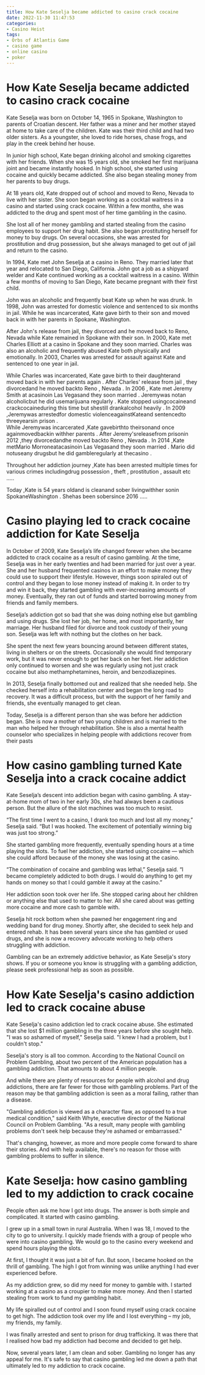 ```yaml
---
title: How Kate Seselja became addicted to casino crack cocaine 
date: 2022-11-30 11:47:53
categories:
- Casino Heist
tags:
- Orbs of Atlantis Game
- casino game
- online casino
- poker
---
```



#  How Kate Seselja became addicted to casino crack cocaine 

Kate Seselja was born on October 14, 1965 in Spokane, Washington to parents of Croatian descent. Her father was a miner and her mother stayed at home to take care of the children. Kate was their third child and had two older sisters. As a youngster, she loved to ride horses, chase frogs, and play in the creek behind her house.

In junior high school, Kate began drinking alcohol and smoking cigarettes with her friends. When she was 15 years old, she smoked her first marijuana joint and became instantly hooked. In high school, she started using cocaine and quickly became addicted. She also began stealing money from her parents to buy drugs.

At 18 years old, Kate dropped out of school and moved to Reno, Nevada to live with her sister. She soon began working as a cocktail waitress in a casino and started using crack cocaine. Within a few months, she was addicted to the drug and spent most of her time gambling in the casino.

She lost all of her money gambling and started stealing from the casino employees to support her drug habit. She also began prostituting herself for money to buy drugs. On several occasions, she was arrested for prostitution and drug possession, but she always managed to get out of jail and return to the casino.

In 1994, Kate met John Seselja at a casino in Reno. They married later that year and relocated to San Diego, California. John got a job as a shipyard welder and Kate continued working as a cocktail waitress in a casino. Within a few months of moving to San Diego, Kate became pregnant with their first child.

John was an alcoholic and frequently beat Kate up when he was drunk. In 1998, John was arrested for domestic violence and sentenced to six months in jail. While he was incarcerated, Kate gave birth to their son and moved back in with her parents in Spokane, Washington.

After John's release from jail, they divorced and he moved back to Reno, Nevada while Kate remained in Spokane with their son. In 2000, Kate met Charles Elliott at a casino in Spokane and they soon married. Charles was also an alcoholic and frequently abused Kate both physically and emotionally. In 2003, Charles was arrested for assault against Kate and sentenced to one year in jail.

While Charles was incarcerated, Kate gave birth to their daughterand moved back in with her parents again . After Charles' release from jail , they divorcedand he moved backto Reno , Nevada .  In 2006 , Kate met Jeremy Smith at acasinoin Las Vegasand they soon married . Jeremywas notan alcoholicbut he did usemarijuana regularly . 
Kate stopped usingcocaineand crackcocaineduring this time but shestill drankalcohol heavily . 
In 2009 ,Jeremywas arrestedfor domestic violenceagainstKateand sentencedto threeyearsin prison .  
While Jeremywas incarcerated ,Kate gavebirthto theirsonand once againmovedbackin withher parents . 
After Jeremy'sreleasefrom prisonin 2012 ,they divorcedandhe moved backto Reno , Nevada . 
In 2014 ,Kate metMario Morroneatacasinoin Las Vegasand they soon married . Mario did notuseany drugsbut he did gambleregularly at thecasino . 

Throughout her addiction journey ,Kate has been arrested multiple times for various crimes includingdrug possession , theft , prostitution , assault etc ..... 

Today ,Kate is 54 years oldand is cleanand sober livingwithher sonin SpokaneWashington . Shehas been sobersince 2016 .....

#  Casino playing led to crack cocaine addiction for Kate Seselja 

In October of 2009, Kate Seselja’s life changed forever when she became addicted to crack cocaine as a result of casino gambling. At the time, Seselja was in her early twenties and had been married for just over a year. She and her husband frequented casinos in an effort to make money they could use to support their lifestyle. However, things soon spiraled out of control and they began to lose money instead of making it. In order to try and win it back, they started gambling with ever-increasing amounts of money. Eventually, they ran out of funds and started borrowing money from friends and family members. 

Seselja’s addiction got so bad that she was doing nothing else but gambling and using drugs. She lost her job, her home, and most importantly, her marriage. Her husband filed for divorce and took custody of their young son. Seselja was left with nothing but the clothes on her back. 

She spent the next few years bouncing around between different states, living in shelters or on the streets. Occasionally she would find temporary work, but it was never enough to get her back on her feet. Her addiction only continued to worsen and she was regularly using not just crack cocaine but also methamphetamines, heroin, and benzodiazepines. 

In 2013, Seselja finally bottomed out and realized that she needed help. She checked herself into a rehabilitation center and began the long road to recovery. It was a difficult process, but with the support of her family and friends, she eventually managed to get clean. 

Today, Seselja is a different person than she was before her addiction began. She is now a mother of two young children and is married to the man who helped her through rehabilitation. She is also a mental health counselor who specializes in helping people with addictions recover from their pasts

#  How casino gambling turned Kate Seselja into a crack cocaine addict 

Kate Seselja’s descent into addiction began with casino gambling. A stay-at-home mom of two in her early 30s, she had always been a cautious person. But the allure of the slot machines was too much to resist.

“The first time I went to a casino, I drank too much and lost all my money,” Seselja said. “But I was hooked. The excitement of potentially winning big was just too strong.”

She started gambling more frequently, eventually spending hours at a time playing the slots. To fuel her addiction, she started using cocaine — which she could afford because of the money she was losing at the casino.

“The combination of cocaine and gambling was lethal,” Seselja said. “I became completely addicted to both drugs. I would do anything to get my hands on money so that I could gamble it away at the casino.”

Her addiction soon took over her life. She stopped caring about her children or anything else that used to matter to her. All she cared about was getting more cocaine and more cash to gamble with.

Seselja hit rock bottom when she pawned her engagement ring and wedding band for drug money. Shortly after, she decided to seek help and entered rehab. It has been several years since she has gambled or used drugs, and she is now a recovery advocate working to help others struggling with addiction.

Gambling can be an extremely addictive behavior, as Kate Seselja's story shows. If you or someone you know is struggling with a gambling addiction, please seek professional help as soon as possible.

#  How Kate Seselja's casino addiction led to crack cocaine abuse 

Kate Seselja's casino addiction led to crack cocaine abuse. She estimated that she lost $1 million gambling in the three years before she sought help. "I was so ashamed of myself," Seselja said. "I knew I had a problem, but I couldn't stop." 

Seselja's story is all too common. According to the National Council on Problem Gambling, about two percent of the American population has a gambling addiction. That amounts to about 4 million people. 

And while there are plenty of resources for people with alcohol and drug addictions, there are far fewer for those with gambling problems. Part of the reason may be that gambling addiction is seen as a moral failing, rather than a disease. 

"Gambling addiction is viewed as a character flaw, as opposed to a true medical condition," said Keith Whyte, executive director of the National Council on Problem Gambling. "As a result, many people with gambling problems don't seek help because they're ashamed or embarrassed." 

That's changing, however, as more and more people come forward to share their stories. And with help available, there's no reason for those with gambling problems to suffer in silence.

#  Kate Seselja: how casino gambling led to my addiction to crack cocaine

People often ask me how I got into drugs. The answer is both simple and complicated. It started with casino gambling.

I grew up in a small town in rural Australia. When I was 18, I moved to the city to go to university. I quickly made friends with a group of people who were into casino gambling. We would go to the casino every weekend and spend hours playing the slots.

At first, I thought it was just a bit of fun. But soon, I became hooked on the thrill of gambling. The high I got from winning was unlike anything I had ever experienced before.

As my addiction grew, so did my need for money to gamble with. I started working at a casino as a croupier to make more money. And then I started stealing from work to fund my gambling habit.

My life spiralled out of control and I soon found myself using crack cocaine to get high. The addiction took over my life and I lost everything – my job, my friends, my family.

I was finally arrested and sent to prison for drug trafficking. It was there that I realised how bad my addiction had become and decided to get help.

Now, several years later, I am clean and sober. Gambling no longer has any appeal for me. It's safe to say that casino gambling led me down a path that ultimately led to my addiction to crack cocaine.